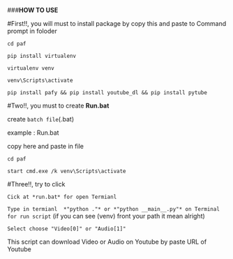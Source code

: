 ###**HOW TO USE**
 
#First!!, you will must to install package by copy this and paste to  Command prompt in foloder

`cd paf`

`pip install virtualenv`

`virtualenv venv`

`venv\Scripts\activate`

`pip install pafy && pip install youtube_dl && pip install pytube`

#Two!!, you must to create **Run.bat**

create `batch file`(.bat)

example : Run.bat

copy here and paste in file

`cd paf`

`start cmd.exe /k venv\Scripts\activate `

#Three!!, try to click

`Cick at *run.bat* for open Termianl`

`Type in termianl  *"python ."* or *"python __main__.py"* on Terminal for run script`
(if you can see (venv) front your path it mean alright)

`Select choose "Video[0]" or "Audio[1]"`


This script can download Video or Audio on Youtube by paste URL of Youtube
